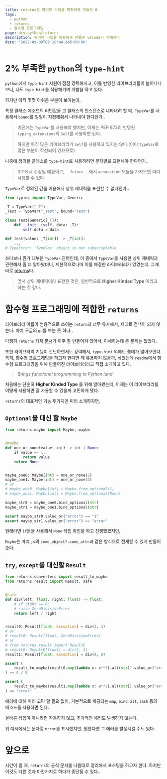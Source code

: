 ```yaml
---
title: returns로 파이썬 타입을 명확하게 만들자 0
tags:
  - python
  - returns
  - 함수형 프로그래밍
page: dry-python/returns
description: 파이썬 타입을 명확하게 만들면 vscode가 착해진다
date: '2022-09-09T02:10:44.645+09:00'
---
```


# 2% 부족한 `python`의 `type-hint`
`python`에서 `type-hint` 지원이 점점 강력해지고, 이를 반영한 라이브러리들이 늘어나다 보니, 나도 `type-hint`를 적용해가며 개발을 하고 있다.

하지만 아직 몇몇 아쉬운 부분이 보이는데,

특정 클래스 메소드의 리턴값을 그 클래스의 인스턴스로 나타내려 할 때, `TypeVar`를 사용해서 `bound`를 일일이 지정해줘서 나타내야 한다던가..
> 이전에는 `TypeVar`를 사용해야 했지만, 이제는 PEP 673이 반영된 `typing_extensions`의 `Self`를 사용하면 된다.
>
> 하지만 아직 많은 라이브러리가 `Self`를 사용하고 있지는 않다.(이미 `TypeVar`로 많은 부분이 작성되어 있으므로)

나중에 정의될 클래스를 `type-hint`로 사용하려면 문자열로 표현해야 한다던가..
> 3.11에서 수정될 예정이고, `__future__` 에서 `annotation` 모듈을 가져오면 미리 사용할 수 있다.

`TypeVar`로 정의된 값을 이용해서 상위 제네릭을 표현할 수 없다던가..
```python
from typing import TypeVar, Generic

_T = TypeVar("_T")
_Test = TypeVar("_Test", bound="Test")

class Test(Generic[_T]):
    def __init__(self, data: _T):
        self.data = data

def test(value: _T[int]) -> _T[int]:
    ...
# TypeError: 'TypeVar' object is not subscriptable
```

쓰다보니 뭔가 대부분 `TypeVar` 관련인데, 이 중에서 `TypeVar`를 사용한 상위 제네릭과 관련해서 좀 더 알아봤더니, 제한적으로나마 이를 해결한 라이브러리가 있었는데, 그게 바로 [returns](https://github.com/dry-python/returns)다.

> 앞서 상위 제네릭이라 표현한 것은, 일반적으로 __Higher Kinded Type__ 이라고 하는 것 같다.

# 함수형 프로그래밍에 적합한 `returns`
라이브러리 이름이 범용적으로 쓰이는 `return`과 너무 유사해서, 제대로 검색이 되지 않는다. 마치 구글의 `go`를 보는 듯 하다..

다행히 `returns` 자체 [문서](https://returns.readthedocs.io/en/latest/index.html)가 아주 잘 만들어져 있어서, 이해하는데 큰 문제는 없었다.

또한 라이브러리 기능이 간단하면서도 강력해서, `type-hint` 외에도 쓸데가 많아보인다. 특히, 함수형 프로그래밍을 하고자 한다면 꽤 유용하지 않을까, 싶었는데 `readme`에서 함수형 프로그래밍을 위해 만들어진 라이브러리라고 직접 소개하고 있다.
> _Brings functional programming to Python land_

처음에는 단순히 __Higher Kinded Type__ 를 위해 알아봤는데, 이제는 이 라이브러리를 어떻게 사용하면 잘 사용할 수 있을까 고민하게 됐다.

`returns`의 대표적인 기능 두가지만 미리 소개하자면,

## `Optional`을 대신 할 `Maybe`

```python
from returns.maybe import Maybe, maybe


@maybe
def one_or_none(value: int) -> int | None:
    if value == 1:
        return value
    return None


maybe_one0: Maybe[int] = one_or_none(1)
maybe_one1: Maybe[int] = one_or_none(2)
# or
# maybe_one0: Maybe[int] = Maybe.from_optional(1)
# maybe_one1: Maybe[int] = Maybe.from_optional(None)

maybe_str0 = maybe_one0.bind_optional(str)
maybe_str1 = maybe_one1.bind_optional(str)

assert maybe_str0.value_or("error") == "1"
assert maybe_str1.value_or("error") == "error"
```
원래라면 `if`문을 사용해서 `None` 타입 확인을 하고 진행했겠지만,

`Maybe`는 마치 `js`의 `some_object?.some_attr`과 같은 방식으로 전개할 수 있게 만들어준다.


## `try`, `except`를 대신할 `Result`
```python
from returns.converters import result_to_maybe
from returns.result import Result, safe


@safe
def div(left: float, right: float) -> float:
    # if right == 0:
    # raise ZeroDivisionError
    return left / right


result0: Result[float, Exception] = div(2, 3)
# or
# result0: Result[float, ZeroDivisionError]
# or
# from returns.result import ResultE
# result0: ResultE[float] = div(2, 3)
result1: Result[float, Exception] = div(4, 0)

assert (
    result_to_maybe(result0.map(lambda x: x**2).alt(str)).value_or("error")
) == 4 / 9

assert (
    result_to_maybe(result1.map(lambda x: x**2).alt(str)).value_or("error")
) == "error"
```

에러에 대해 미리 고민 할 필요 없이, 기본적으로 제공되는 `map`, `bind`, `alt`, `lash` 등의 메소드를 사용하면 된다.

올바른 타입이 아니라면 작동하지 않고, 추가적인 에러도 발생하지 않는다.

위 예시에서는 문자열 `error`를 표시했지만, 원한다면 그 에러를 발생시킬 수도 있다.

# 앞으로
시간이 될 때, `returns`의 공식 문서를 나름대로 정리해서 포스팅을 하고자 한다. 하지만 이것도 다른 것과 마찬가지로 하다가 중단될 수 있다..
